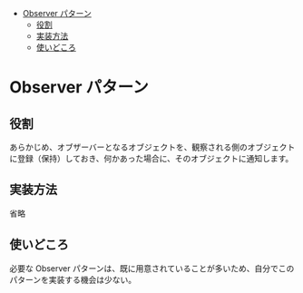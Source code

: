 - [Observer パターン](#observer-パターン)
  - [役割](#役割)
  - [実装方法](#実装方法)
  - [使いどころ](#使いどころ)


# Observer パターン

## 役割

あらかじめ、オブザーバーとなるオブジェクトを、観察される側のオブジェクトに登録（保持）しておき、何かあった場合に、そのオブジェクトに通知します。


## 実装方法

省略


## 使いどころ

必要な Observer パターンは、既に用意されていることが多いため、自分でこのパターンを実装する機会は少ない。




